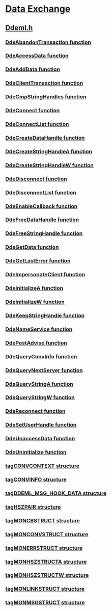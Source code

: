# [Data Exchange](../_dataxchg/index.md)
## [Ddeml.h](index.md)
### [DdeAbandonTransaction function](../ddeml/nf-ddeml-ddeabandontransaction.md)
### [DdeAccessData function](../ddeml/nf-ddeml-ddeaccessdata.md)
### [DdeAddData function](../ddeml/nf-ddeml-ddeadddata.md)
### [DdeClientTransaction function](../ddeml/nf-ddeml-ddeclienttransaction.md)
### [DdeCmpStringHandles function](../ddeml/nf-ddeml-ddecmpstringhandles.md)
### [DdeConnect function](../ddeml/nf-ddeml-ddeconnect.md)
### [DdeConnectList function](../ddeml/nf-ddeml-ddeconnectlist.md)
### [DdeCreateDataHandle function](../ddeml/nf-ddeml-ddecreatedatahandle.md)
### [DdeCreateStringHandleA function](../ddeml/nf-ddeml-ddecreatestringhandlea.md)
### [DdeCreateStringHandleW function](../ddeml/nf-ddeml-ddecreatestringhandlew.md)
### [DdeDisconnect function](../ddeml/nf-ddeml-ddedisconnect.md)
### [DdeDisconnectList function](../ddeml/nf-ddeml-ddedisconnectlist.md)
### [DdeEnableCallback function](../ddeml/nf-ddeml-ddeenablecallback.md)
### [DdeFreeDataHandle function](../ddeml/nf-ddeml-ddefreedatahandle.md)
### [DdeFreeStringHandle function](../ddeml/nf-ddeml-ddefreestringhandle.md)
### [DdeGetData function](../ddeml/nf-ddeml-ddegetdata.md)
### [DdeGetLastError function](../ddeml/nf-ddeml-ddegetlasterror.md)
### [DdeImpersonateClient function](../ddeml/nf-ddeml-ddeimpersonateclient.md)
### [DdeInitializeA function](../ddeml/nf-ddeml-ddeinitializea.md)
### [DdeInitializeW function](../ddeml/nf-ddeml-ddeinitializew.md)
### [DdeKeepStringHandle function](../ddeml/nf-ddeml-ddekeepstringhandle.md)
### [DdeNameService function](../ddeml/nf-ddeml-ddenameservice.md)
### [DdePostAdvise function](../ddeml/nf-ddeml-ddepostadvise.md)
### [DdeQueryConvInfo function](../ddeml/nf-ddeml-ddequeryconvinfo.md)
### [DdeQueryNextServer function](../ddeml/nf-ddeml-ddequerynextserver.md)
### [DdeQueryStringA function](../ddeml/nf-ddeml-ddequerystringa.md)
### [DdeQueryStringW function](../ddeml/nf-ddeml-ddequerystringw.md)
### [DdeReconnect function](../ddeml/nf-ddeml-ddereconnect.md)
### [DdeSetUserHandle function](../ddeml/nf-ddeml-ddesetuserhandle.md)
### [DdeUnaccessData function](../ddeml/nf-ddeml-ddeunaccessdata.md)
### [DdeUninitialize function](../ddeml/nf-ddeml-ddeuninitialize.md)
### [tagCONVCONTEXT structure](../ddeml/ns-ddeml-tagconvcontext.md)
### [tagCONVINFO structure](../ddeml/ns-ddeml-tagconvinfo.md)
### [tagDDEML_MSG_HOOK_DATA structure](../ddeml/ns-ddeml-tagddeml_msg_hook_data.md)
### [tagHSZPAIR structure](../ddeml/ns-ddeml-taghszpair.md)
### [tagMONCBSTRUCT structure](../ddeml/ns-ddeml-tagmoncbstruct.md)
### [tagMONCONVSTRUCT structure](../ddeml/ns-ddeml-tagmonconvstruct.md)
### [tagMONERRSTRUCT structure](../ddeml/ns-ddeml-tagmonerrstruct.md)
### [tagMONHSZSTRUCTA structure](../ddeml/ns-ddeml-tagmonhszstructa.md)
### [tagMONHSZSTRUCTW structure](../ddeml/ns-ddeml-tagmonhszstructw.md)
### [tagMONLINKSTRUCT structure](../ddeml/ns-ddeml-tagmonlinkstruct.md)
### [tagMONMSGSTRUCT structure](../ddeml/ns-ddeml-tagmonmsgstruct.md)
